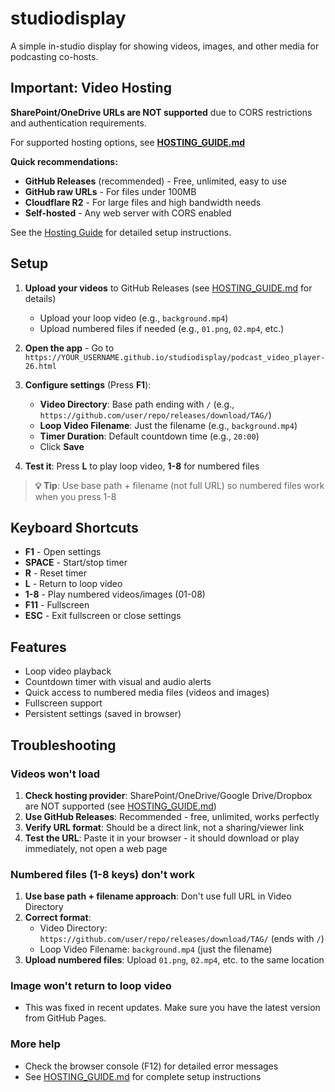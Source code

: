 # studiodisplay
A simple in-studio display for showing videos, images, and other media for podcasting co-hosts.

## Important: Video Hosting

**SharePoint/OneDrive URLs are NOT supported** due to CORS restrictions and authentication requirements.

For supported hosting options, see **[HOSTING_GUIDE.md](HOSTING_GUIDE.md)**

**Quick recommendations:**
- **GitHub Releases** (recommended) - Free, unlimited, easy to use
- **GitHub raw URLs** - For files under 100MB
- **Cloudflare R2** - For large files and high bandwidth needs
- **Self-hosted** - Any web server with CORS enabled

See the [Hosting Guide](HOSTING_GUIDE.md) for detailed setup instructions.

## Setup

1. **Upload your videos** to GitHub Releases (see [HOSTING_GUIDE.md](HOSTING_GUIDE.md) for details)
   - Upload your loop video (e.g., `background.mp4`)
   - Upload numbered files if needed (e.g., `01.png`, `02.mp4`, etc.)

2. **Open the app** - Go to `https://YOUR_USERNAME.github.io/studiodisplay/podcast_video_player-26.html`

3. **Configure settings** (Press **F1**):
   - **Video Directory**: Base path ending with `/` (e.g., `https://github.com/user/repo/releases/download/TAG/`)
   - **Loop Video Filename**: Just the filename (e.g., `background.mp4`)
   - **Timer Duration**: Default countdown time (e.g., `20:00`)
   - Click **Save**

4. **Test it**: Press **L** to play loop video, **1-8** for numbered files

> **💡 Tip**: Use base path + filename (not full URL) so numbered files work when you press 1-8

## Keyboard Shortcuts

- **F1** - Open settings
- **SPACE** - Start/stop timer
- **R** - Reset timer
- **L** - Return to loop video
- **1-8** - Play numbered videos/images (01-08)
- **F11** - Fullscreen
- **ESC** - Exit fullscreen or close settings

## Features

- Loop video playback
- Countdown timer with visual and audio alerts
- Quick access to numbered media files (videos and images)
- Fullscreen support
- Persistent settings (saved in browser)

## Troubleshooting

### Videos won't load
1. **Check hosting provider**: SharePoint/OneDrive/Google Drive/Dropbox are NOT supported (see [HOSTING_GUIDE.md](HOSTING_GUIDE.md))
2. **Use GitHub Releases**: Recommended - free, unlimited, works perfectly
3. **Verify URL format**: Should be a direct link, not a sharing/viewer link
4. **Test the URL**: Paste it in your browser - it should download or play immediately, not open a web page

### Numbered files (1-8 keys) don't work
1. **Use base path + filename approach**: Don't use full URL in Video Directory
2. **Correct format**:
   - Video Directory: `https://github.com/user/repo/releases/download/TAG/` (ends with `/`)
   - Loop Video Filename: `background.mp4` (just the filename)
3. **Upload numbered files**: Upload `01.png`, `02.mp4`, etc. to the same location

### Image won't return to loop video
- This was fixed in recent updates. Make sure you have the latest version from GitHub Pages.

### More help
- Check the browser console (F12) for detailed error messages
- See [HOSTING_GUIDE.md](HOSTING_GUIDE.md) for complete setup instructions
